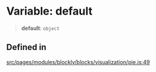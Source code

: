 # Variable: default

> **default**: `object`

## Defined in

[src/pages/modules/blockly/blocks/visualization/pie.js:49](https://github.com/DhyeyMavani2003/r-blocks/blob/7e7320f10e8cdef37355f89e9ab53b89acb97f36/src/pages/modules/blockly/blocks/visualization/pie.js#L49)
